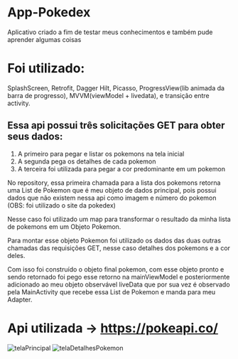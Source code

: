 # App-Pokedex
Aplicativo criado a fim de testar meus conhecimentos e também pude aprender algumas coisas

# Foi utilizado: 
SplashScreen, Retrofit, Dagger Hilt, Picasso, ProgressView(lib animada da barra de progresso), MVVM(viewModel + livedata), e transição entre activity.
## Essa api possui três solicitações GET para obter seus dados:
1) A primeiro para pegar e listar os pokemons na tela inicial
2) A segunda pega os detalhes de cada pokemon
3) A terceira foi utilizada para pegar a cor predominante em um pokemon

No repository, essa primeira chamada para a lista dos pokemons retorna uma List de Pokemon que é meu objeto de dados principal, pois possui dados que não existem nessa api como imagem e número do pokemon (OBS: foi utilizado o site da pokedex)

Nesse caso foi utilizado um map para transformar o resultado da minha lista de pokemons em um Objeto Pokemon.

Para montar esse objeto Pokemon foi utilizado os dados das duas outras chamadas das requisições GET, nesse caso detalhes dos pokemons e a cor deles.

Com isso foi construído o objeto final pokemon, com esse objeto pronto e sendo retornado foi pego esse retorno na mainViewModel e posteriormente adicionado ao meu objeto observável liveData que por sua vez é observado pela MainActivity que recebe essa List de Pokemon e manda para meu Adapter.

# Api utilizada -> https://pokeapi.co/

![telaPrincipal](https://user-images.githubusercontent.com/77281161/229191190-bfe879a5-b6ca-436d-aab2-dda05564ac97.png)
![telaDetalhesPokemon](https://user-images.githubusercontent.com/77281161/229191192-57a072c9-00a3-4548-92a3-76895a7e60cc.png)



